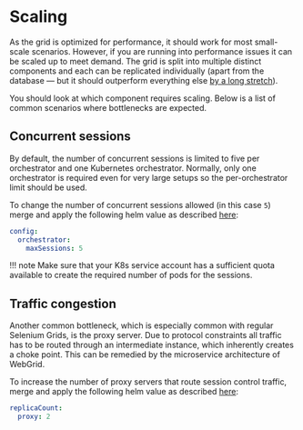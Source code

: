 # Scaling

As the grid is optimized for performance, it should work for most small-scale scenarios. However, if you are running into performance issues it can be scaled up to meet demand. The grid is split into multiple distinct components and each can be replicated individually (apart from the database — but it should outperform everything else [by a long stretch](https://redis.io/topics/benchmarks)).

You should look at which component requires scaling. Below is a list of common scenarios where bottlenecks are expected.

## Concurrent sessions

By default, the number of concurrent sessions is limited to five per orchestrator and one Kubernetes orchestrator. Normally, only one orchestrator is required even for very large setups so the per-orchestrator limit should be used.

To change the number of concurrent sessions allowed (in this case `5`) merge and apply the following helm value as described [here](./configuration.md#changing-the-defaults):

```yaml
config:
  orchestrator:
    maxSessions: 5
```

!!! note
    Make sure that your K8s service account has a sufficient quota available to create the required number of pods for the sessions.

## Traffic congestion

Another common bottleneck, which is especially common with regular Selenium Grids, is the proxy server. Due to protocol constraints all traffic has to be routed through an intermediate instance, which inherently creates a choke point. This can be remedied by the microservice architecture of WebGrid.

To increase the number of proxy servers that route session control traffic, merge and apply the following helm value as described [here](./configuration.md#changing-the-defaults):

```yaml
replicaCount:
  proxy: 2
```